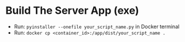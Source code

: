 # Build The Server App (exe)

- Run: `pyinstaller --onefile your_script_name.py` in Docker terminal
- Run: `docker cp <container_id>:/app/dist/your_script_name .`
